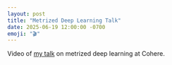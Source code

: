 ```yaml
---
layout: post
title: "Metrized Deep Learning Talk"
date: 2025-06-19 12:00:00 -0700
emoji: "🎬"
---
```

Video of <a href="#">my talk</a> on metrized deep learning at Cohere.